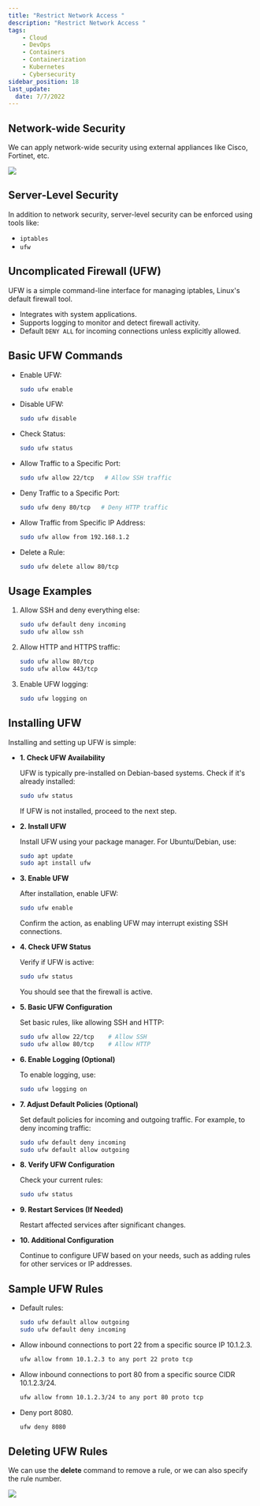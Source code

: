 ```yaml
---
title: "Restrict Network Access "
description: "Restrict Network Access "
tags: 
    - Cloud
    - DevOps
    - Containers
    - Containerization
    - Kubernetes
    - Cybersecurity
sidebar_position: 18
last_update:
  date: 7/7/2022
---
```



## Network-wide Security 

We can apply network-wide security using external appliances like Cisco, Fortinet, etc. 

<div class='img-center'>

![](/img/docs/restrict-network-access-using-appliances.png)

</div>



## Server-Level Security

In addition to network security, server-level security can be enforced using tools like:

- `iptables`
- `ufw`

## Uncomplicated Firewall (UFW)

UFW is a simple command-line interface for managing iptables, Linux's default firewall tool.

- Integrates with system applications.
- Supports logging to monitor and detect firewall activity.
- Default `DENY ALL` for incoming connections unless explicitly allowed.


## Basic UFW Commands

- Enable UFW:
  ```bash
  sudo ufw enable
  ```

- Disable UFW:
  ```bash
  sudo ufw disable
  ```

- Check Status:
  ```bash
  sudo ufw status
  ```

- Allow Traffic to a Specific Port:
  ```bash
  sudo ufw allow 22/tcp   # Allow SSH traffic
  ```

- Deny Traffic to a Specific Port:
  ```bash
  sudo ufw deny 80/tcp   # Deny HTTP traffic
  ```

- Allow Traffic from Specific IP Address:
  ```bash
  sudo ufw allow from 192.168.1.2
  ```

- Delete a Rule:
  ```bash
  sudo ufw delete allow 80/tcp
  ```


## Usage Examples

1. Allow SSH and deny everything else:

   ```bash
   sudo ufw default deny incoming
   sudo ufw allow ssh
   ```

2. Allow HTTP and HTTPS traffic:

   ```bash
   sudo ufw allow 80/tcp
   sudo ufw allow 443/tcp
   ```

3. Enable UFW logging:

   ```bash
   sudo ufw logging on
   ```  

## Installing UFW

Installing and setting up UFW is simple:

- **1. Check UFW Availability**
  
  UFW is typically pre-installed on Debian-based systems. Check if it's already installed:

  ```bash
  sudo ufw status
  ```

  If UFW is not installed, proceed to the next step.

- **2. Install UFW**
  
  Install UFW using your package manager. For Ubuntu/Debian, use:

  ```bash
  sudo apt update
  sudo apt install ufw
  ```

- **3. Enable UFW**
  
  After installation, enable UFW:

  ```bash
  sudo ufw enable
  ```

  Confirm the action, as enabling UFW may interrupt existing SSH connections.

- **4. Check UFW Status**
  
  Verify if UFW is active:

  ```bash
  sudo ufw status
  ```

  You should see that the firewall is active.

- **5. Basic UFW Configuration**
  
  Set basic rules, like allowing SSH and HTTP:

  ```bash
  sudo ufw allow 22/tcp    # Allow SSH
  sudo ufw allow 80/tcp    # Allow HTTP
  ```

- **6. Enable Logging (Optional)**

  To enable logging, use:

  ```bash
  sudo ufw logging on
  ```

- **7. Adjust Default Policies (Optional)**
  
  Set default policies for incoming and outgoing traffic. For example, to deny incoming traffic:

  ```bash
  sudo ufw default deny incoming
  sudo ufw default allow outgoing
  ```

- **8. Verify UFW Configuration**
  
  Check your current rules:

  ```bash
  sudo ufw status
  ```

- **9. Restart Services (If Needed)**

  Restart affected services after significant changes.

- **10. Additional Configuration**

  Continue to configure UFW based on your needs, such as adding rules for other services or IP addresses.

## Sample UFW Rules 

- Default rules:

  ```bash
  sudo ufw default allow outgoing
  sudo ufw default deny incoming
  ```

- Allow inbound connections to port 22 from a specific source IP 10.1.2.3.

  ```bash
  ufw allow fromn 10.1.2.3 to any port 22 proto tcp  
  ```

- Allow inbound connections to port 80 from a specific source CIDR 10.1.2.3/24.

  ```bash
  ufw allow fromn 10.1.2.3/24 to any port 80 proto tcp  
  ```

- Deny port 8080.

  ```bash
  ufw deny 8080 
  ```

## Deleting UFW Rules 

We can use the **delete** command to remove a rule, or we can also specify the rule number.

<div class='img-center'>

![](/img/docs/deleting-ufw-rules-optiobs.png)

</div>



 

 